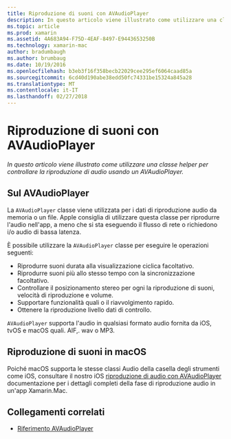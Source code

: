 ```yaml
---
title: Riproduzione di suoni con AVAudioPlayer
description: In questo articolo viene illustrato come utilizzare una classe helper per controllare la riproduzione di audio usando un AVAudioPlayer.
ms.topic: article
ms.prod: xamarin
ms.assetid: 4A683A94-F75D-4EAF-8497-E9443653250B
ms.technology: xamarin-mac
author: bradumbaugh
ms.author: brumbaug
ms.date: 10/19/2016
ms.openlocfilehash: b3eb3f16f358becb22029cee295ef6064caad85a
ms.sourcegitcommit: 6cd40d190abe38edd50fc74331be15324a845a28
ms.translationtype: MT
ms.contentlocale: it-IT
ms.lasthandoff: 02/27/2018
---
```

# <a name="playing-sound-with-avaudioplayer"></a>Riproduzione di suoni con AVAudioPlayer

_In questo articolo viene illustrato come utilizzare una classe helper per controllare la riproduzione di audio usando un AVAudioPlayer._

## <a name="about-the-avaudioplayer"></a>Sul AVAudioPlayer

La `AVAudioPlayer` classe viene utilizzata per i dati di riproduzione audio da memoria o un file. Apple consiglia di utilizzare questa classe per riprodurre l'audio nell'app, a meno che si sta eseguendo il flusso di rete o richiedono i/o audio di bassa latenza.

È possibile utilizzare la `AVAudioPlayer` classe per eseguire le operazioni seguenti:

- Riprodurre suoni durata alla visualizzazione ciclica facoltativo.
- Riprodurre suoni più allo stesso tempo con la sincronizzazione facoltativo.
- Controllare il posizionamento stereo per ogni la riproduzione di suoni, velocità di riproduzione e volume.
- Supportare funzionalità quali o il riavvolgimento rapido.
- Ottenere la riproduzione livello dati di controllo.

`AVAudioPlayer` supporta l'audio in qualsiasi formato audio fornita da iOS, tvOS e macOS quali. AIF,. wav o MP3.

## <a name="playing-sounds-in-macos"></a>Riproduzione di suoni in macOS

Poiché macOS supporta le stesse classi Audio della casella degli strumenti come iOS, consultare il nostro iOS [riproduzione di audio con AVAudioPlayer](https://developer.xamarin.com/recipes/ios/media/sound/avaudioplayer/) documentazione per i dettagli completi della fase di riproduzione audio in un'app Xamarin.Mac.



## <a name="related-links"></a>Collegamenti correlati

- [Riferimento AVAudioPlayer](https://developer.apple.com/documentation/avfoundation/avaudioplayer)
